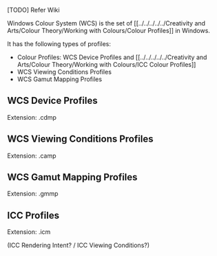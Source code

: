 [TODO] Refer Wiki

Windows Colour System (WCS) is the set of [[../../../../../Creativity and Arts/Colour Theory/Working with Colours/Colour Profiles]] in Windows.

It has the following types of profiles:
- Colour Profiles: WCS Device Profiles and [[../../../../../Creativity and Arts/Colour Theory/Working with Colours/ICC Colour Profiles]]
- WCS Viewing Conditions Profiles
- WCS Gamut Mapping Profiles

## WCS Device Profiles
Extension: .cdmp

## WCS Viewing Conditions Profiles
Extension: .camp

## WCS Gamut Mapping Profiles
Extension: .gmmp

## ICC Profiles
Extension: .icm

(ICC Rendering Intent? / ICC Viewing Conditions?)